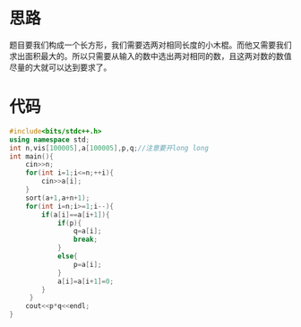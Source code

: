 # 思路
题目要我们构成一个长方形，我们需要选两对相同长度的小木棍。而他又需要我们求出面积最大的。所以只需要从输入的数中选出两对相同的数，且这两对数的数值尽量的大就可以达到要求了。
# 代码
```cpp
#include<bits/stdc++.h>
using namespace std;
int n,vis[100005],a[100005],p,q;//注意要开long long
int main(){
	cin>>n;
	for(int i=1;i<=n;++i){
    	cin>>a[i];
	}
	sort(a+1,a+n+1);
	for(int i=n;i>=1;i--){
		if(a[i]==a[i+1]){
			if(p){
				q=a[i];
				break;
			}
			else{
				p=a[i];
            }
			a[i]=a[i+1]=0;
		}
	 } 
	cout<<p*q<<endl;
} 

```